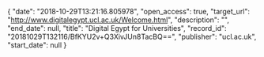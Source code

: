 {
  "date": "2018-10-29T13:21:16.805978", 
  "open_access": true, 
  "target_url": "http://www.digitalegypt.ucl.ac.uk/Welcome.html", 
  "description": "", 
  "end_date": null, 
  "title": "Digital Egypt for Universities", 
  "record_id": "20181029T132116/BfKYU2v+Q3XivJUn8TacBQ==", 
  "publisher": "ucl.ac.uk", 
  "start_date": null
}


